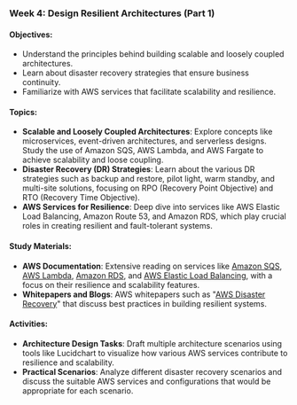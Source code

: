 ### Week 4: Design Resilient Architectures (Part 1)

#### Objectives:
- Understand the principles behind building scalable and loosely coupled architectures.
- Learn about disaster recovery strategies that ensure business continuity.
- Familiarize with AWS services that facilitate scalability and resilience.

#### Topics:
- **Scalable and Loosely Coupled Architectures**: Explore concepts like microservices, event-driven architectures, and serverless designs. Study the use of Amazon SQS, AWS Lambda, and AWS Fargate to achieve scalability and loose coupling.
- **Disaster Recovery (DR) Strategies**: Learn about the various DR strategies such as backup and restore, pilot light, warm standby, and multi-site solutions, focusing on RPO (Recovery Point Objective) and RTO (Recovery Time Objective).
- **AWS Services for Resilience**: Deep dive into services like AWS Elastic Load Balancing, Amazon Route 53, and Amazon RDS, which play crucial roles in creating resilient and fault-tolerant systems.

#### Study Materials:
- **AWS Documentation**: Extensive reading on services like [Amazon SQS](https://aws.amazon.com/sqs/), [AWS Lambda](https://aws.amazon.com/lambda/), [Amazon RDS](https://aws.amazon.com/rds/), and [AWS Elastic Load Balancing](https://aws.amazon.com/elasticloadbalancing/), with a focus on their resilience and scalability features.
- **Whitepapers and Blogs**: AWS whitepapers such as "[AWS Disaster Recovery](https://docs.aws.amazon.com/whitepapers/latest/disaster-recovery-workloads-on-aws/introduction.html)" that discuss best practices in building resilient systems.

#### Activities:
- **Architecture Design Tasks**: Draft multiple architecture scenarios using tools like Lucidchart to visualize how various AWS services contribute to resilience and scalability.
- **Practical Scenarios**: Analyze different disaster recovery scenarios and discuss the suitable AWS services and configurations that would be appropriate for each scenario.